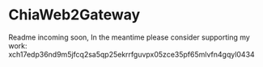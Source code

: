 # ChiaWeb2Gateway

Readme incoming soon,
In the meantime please consider supporting my work: xch17edp36nd9m5jfcq2sa5qp25ekrrfguvpx05zce35pf65mlvfn4gqyl0434
